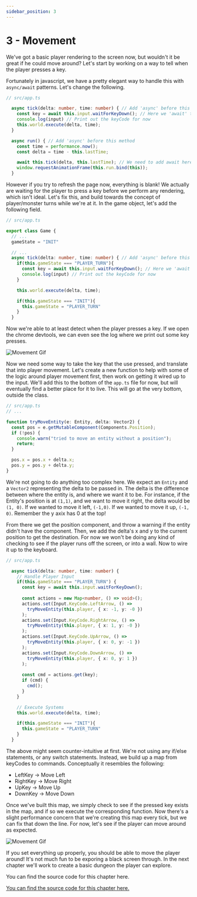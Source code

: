 ```yaml
---
sidebar_position: 3
---
```


# 3 - Movement

We've got a basic player rendering to the screen now, but wouldn't it be great if he could move around? Let's start by working on a way to tell when the player presses a key.

Fortunately in javascript, we have a pretty elegant way to handle this with `async/await` patterns. Let's change the following.

```ts
// src/app.ts

  async tick(delta: number, time: number) { // Add 'async' before this method
    const key = await this.input.waitForKeyDown(); // Here we 'await' the player's input
    console.log(input) // Print out the keyCode for now
    this.world.execute(delta, time);
  }

  async run() { // Add 'async' before this method
    const time = performance.now();
    const delta = time - this.lastTime;

    await this.tick(delta, this.lastTime); // We need to add await here as well, to wait for the 'tick' function to finish
    window.requestAnimationFrame(this.run.bind(this));
  }
```

However if you try to refresh the page now, everything is blank! We actually are waiting for the player to press a key before we perform any rendering, which isn't ideal. Let's fix this, and build towards the concept of player/monster turns while we're at it. In the game object, let's add the following field.

```ts
// src/app.ts

export class Game {
  // ...
  gameState = "INIT"

  // ...
  async tick(delta: number, time: number) { // Add 'async' before this method
    if(this.gameState === "PLAYER_TURN"){
      const key = await this.input.waitForKeyDown(); // Here we 'await' the player's input
      console.log(input) // Print out the keyCode for now
    }

    this.world.execute(delta, time);

    if(this.gameState === "INIT"){
      this.gameState = "PLAYER_TURN"
    }
  }

```


Now we're able to at least detect when the player presses a key. If we open the chrome devtools, we can even see the log where we print out some key presses.

<!-- ToDo Screenshot -->
![Movement Gif](/img/chapter-3/console-log.gif)

Now we need some way to take the key that the use pressed, and translate that into player movement. Let's create a new function to help with some of the logic around player movement first, then work on getting it wired up to the input. We'll add this to the bottom of the `app.ts` file for now, but will eventually find a better place for it to live. This will go at the very bottom, outside the class.

```ts
// src/app.ts
// ...

function tryMoveEntity(e: Entity, delta: Vector2) {
  const pos = e.getMutableComponent(Components.Position);
  if (!pos) {
    console.warn("tried to move an entity without a position");
    return;
  }

  pos.x = pos.x + delta.x;
  pos.y = pos.y + delta.y;
}
```

We're not going to do anything too complex here. We expect an `Entity` and a `Vector2` representing the delta to be passed in. The delta is the difference between where the entity is, and where we want it to be. For instance, if the Entity's position is at `(1,1)`, and we want to move it right, the delta would be `(1, 0)`. If we wanted to move it left, `(-1,0)`. If we wanted to move it up, `(-1, 0)`. Remember the y axix has 0 at the top!

From there we get the position component, and throw a warning if the entity didn't have the component. Then, we add the delta's x and y to the current position to get the destination. For now we won't be doing any kind of checking to see if the player runs off the screen, or into a wall. Now to wire it up to the keyboard.

```ts
// src/app.ts

  async tick(delta: number, time: number) {
    // Handle Player Input
    if(this.gameState === "PLAYER_TURN") {
      const key = await this.input.waitForKeyDown();
  
      const actions = new Map<number, () => void>();
      actions.set(Input.KeyCode.LeftArrow, () =>
        tryMoveEntity(this.player, { x: -1, y: -0 })
      );
      actions.set(Input.KeyCode.RightArrow, () =>
        tryMoveEntity(this.player, { x: 1, y: -0 })
      );
      actions.set(Input.KeyCode.UpArrow, () =>
        tryMoveEntity(this.player, { x: 0, y: -1 })
      );
      actions.set(Input.KeyCode.DownArrow, () =>
        tryMoveEntity(this.player, { x: 0, y: 1 })
      );
  
      const cmd = actions.get(key);
      if (cmd) {
        cmd();
      }
    }

    // Execute Systems
    this.world.execute(delta, time);

    if(this.gameState === "INIT"){
      this.gameState = "PLAYER_TURN"
    }
  }
```

The above might seem counter-intuitive at first. We're not using any if/else statements, or any switch statements. Instead, we build up a map from keyCodes to commands. Conceptually it resembles the following:

- LeftKey -> Move Left
- RightKey -> Move Right
- UpKey -> Move Up
- DownKey -> Move Down

Once we've built this map, we simply check to see if the pressed key exists in the map, and if so we execute the corresponding function. Now there's a slight performance concern that we're creating this map every tick, but we can fix that down the line. For now, let's see if the player can move around as expected.

![Movement Gif](/img/chapter-3/movement.gif)

If you set everything up properly, you should be able to move the player around! It's not much fun to be exporing a black screen through. In the next chapter we'll work to create a basic dungeon the player can explore.

You can find the source code for this chapter here.

[You can find the source code for this chapter here.](https://github.com/Aedalus/malwoden-tutorial/tree/main/chapter-03)